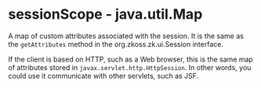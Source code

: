 # sessionScope - java.util.Map

A map of custom attributes associated with the session. It is the same
as the `getAttributes` method in the
<javadoc type="interface">org.zkoss.zk.ui.Session</javadoc> interface.

If the client is based on HTTP, such as a Web browser, this is the same
map of attributes stored in `javax.servlet.http.HttpSession`. In other
words, you could use it communicate with other servlets, such as JSF.


